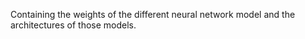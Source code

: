 Containing the weights of the different neural network model and the architectures of those models.
